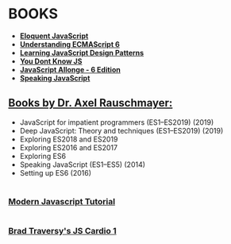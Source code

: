 # BOOKS

- **[Eloquent JavaScript](https://eloquentjavascript.net/)**
- **[Understanding ECMAScript 6](https://leanpub.com/understandinges6/read/)**
- **[Learning JavaScript Design Patterns](https://addyosmani.com/resources/essentialjsdesignpatterns/book/)**
- **[You Dont Know JS](https://github.com/getify/You-Dont-Know-JS)**
- **[JavaScript Allonge - 6 Edition](https://leanpub.com/javascriptallongesix/read)**
- **[Speaking JavaScript](http://speakingjs.com/es5/index.html)**


## [Books by Dr. Axel Rauschmayer:](https://exploringjs.com/)

- JavaScript for impatient programmers (ES1–ES2019) (2019)
- Deep JavaScript: Theory and techniques (ES1–ES2019) (2019)
- Exploring ES2018 and ES2019
- Exploring ES2016 and ES2017
- Exploring ES6
- Speaking JavaScript (ES1–ES5) (2014)
- Setting up ES6 (2016)

#
### [Modern Javascript Tutorial](https://javascript.info/)
#
### [Brad Traversy's JS Cardio 1](https://www.youtube.com/watch?v=M2bJBuaOeOQ) 


